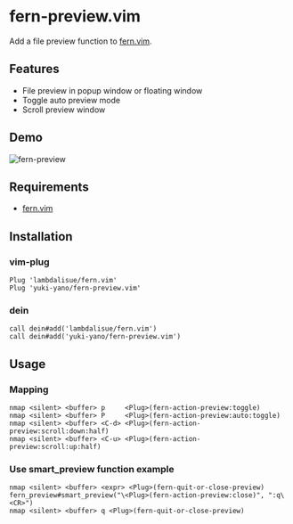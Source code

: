 # fern-preview.vim

Add a file preview function to [fern.vim](https://github.com/lambdalisue/fern.vim).

## Features

- File preview in popup window or floating window
- Toggle auto preview mode
- Scroll preview window

## Demo

![fern-preview](https://user-images.githubusercontent.com/5423775/120148266-ec0ec680-c222-11eb-9a3f-42ff148708ec.gif "zeno")


## Requirements

- [fern.vim](https://github.com/lambdalisue/fern.vim)

## Installation

### vim-plug

```vim
Plug 'lambdalisue/fern.vim'
Plug 'yuki-yano/fern-preview.vim'
```

### dein

```vim
call dein#add('lambdalisue/fern.vim')
call dein#add('yuki-yano/fern-preview.vim')
```

## Usage

### Mapping

```vim
nmap <silent> <buffer> p     <Plug>(fern-action-preview:toggle)
nmap <silent> <buffer> P     <Plug>(fern-action-preview:auto:toggle)
nmap <silent> <buffer> <C-d> <Plug>(fern-action-preview:scroll:down:half)
nmap <silent> <buffer> <C-u> <Plug>(fern-action-preview:scroll:up:half)
```

### Use smart_preview function example

```vim
nmap <silent> <buffer> <expr> <Plug>(fern-quit-or-close-preview) fern_preview#smart_preview("\<Plug>(fern-action-preview:close)", ":q\<CR>")
nmap <silent> <buffer> q <Plug>(fern-quit-or-close-preview)
```
